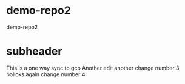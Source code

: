 # demo-repo2
demo-repo2

# subheader

This is a one way sync to gcp 
Another edit 
another change number 3 
bolloks again
change number 4
